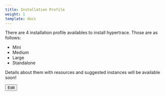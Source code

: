 ```yaml
---
title: Installation Profile
weight: 1
template: docs
---
```


There are 4 installation profile availables to install hypertrace. Those are as follows:
- Mini
- Medium
- Large
- Standalone

Details about them with resources and suggested instances will be available soon!

<a href="https://github.com/hypertrace/hypertrace-docs-website/tree/master/src/pages/docs/deployments/index.md">
<button type="button">Edit</button></a>